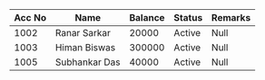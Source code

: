 
| Acc No | Name  | Balance | Status | Remarks |
|--------|-------|---------|--------|---------|
| 1002       |  Ranar Sarkar     |  20000       | Active       |  Null       |
|  1003      |   Himan Biswas    |  300000       |  Active      |  Null       |
|   1005     |Subhankar Das     | 40000        |  Active      |   Null      |

